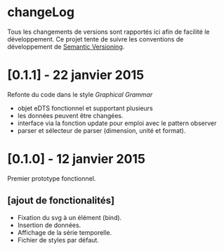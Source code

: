 # changeLog

Tous les changements de versions sont rapportés ici afin de facilité le développement.
Ce projet tente de suivre les conventions de développement de [Semantic Versioning](http://semver.org/).


# [0.1.1]  -  22 janvier 2015

Refonte du code dans le style *Graphical Grammar*

  - objet eDTS fonctionnel et supportant plusieurs
  - les données peuvent être changées.
  - interface via la fonction update pour emploi avec le pattern observer
  - parser et sélecteur de parser (dimension, unité et format).

# [0.1.0]  -  12 janvier 2015

Premier prototype fonctionnel.

## [ajout de fonctionalités]
  - Fixation du svg à un élément (bind).
  - Insertion de données.
  - Affichage de la série temporelle.
  - Fichier de styles par défaut.
